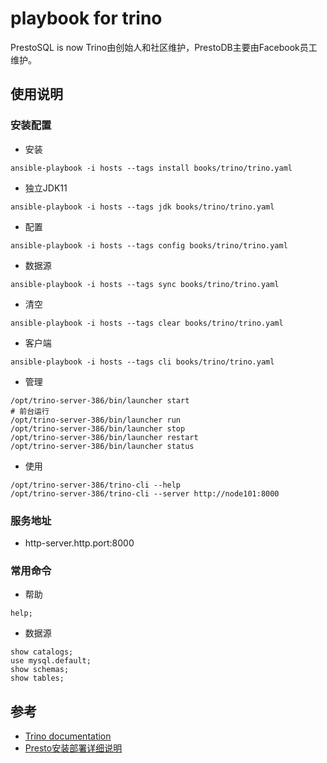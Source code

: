 # playbook for trino

PrestoSQL is now Trino由创始人和社区维护，PrestoDB主要由Facebook员工维护。

## 使用说明

### 安装配置
- 安装
```
ansible-playbook -i hosts --tags install books/trino/trino.yaml
```
- 独立JDK11
```
ansible-playbook -i hosts --tags jdk books/trino/trino.yaml
```
- 配置
```
ansible-playbook -i hosts --tags config books/trino/trino.yaml
```
- 数据源
```
ansible-playbook -i hosts --tags sync books/trino/trino.yaml
```
- 清空
```
ansible-playbook -i hosts --tags clear books/trino/trino.yaml
```
- 客户端
```
ansible-playbook -i hosts --tags cli books/trino/trino.yaml
```
- 管理
```
/opt/trino-server-386/bin/launcher start
# 前台运行
/opt/trino-server-386/bin/launcher run
/opt/trino-server-386/bin/launcher stop
/opt/trino-server-386/bin/launcher restart
/opt/trino-server-386/bin/launcher status
```
- 使用
```
/opt/trino-server-386/trino-cli --help
/opt/trino-server-386/trino-cli --server http://node101:8000
```

### 服务地址
- http-server.http.port:8000

### 常用命令
- 帮助
```
help;
```
- 数据源
```
show catalogs;
use mysql.default;
show schemas;
show tables;
```

## 参考
- [Trino documentation](https://trino.io/docs/current/index.html)
- [Presto安装部署详细说明](https://blog.csdn.net/jsbylibo/article/details/107821214)
